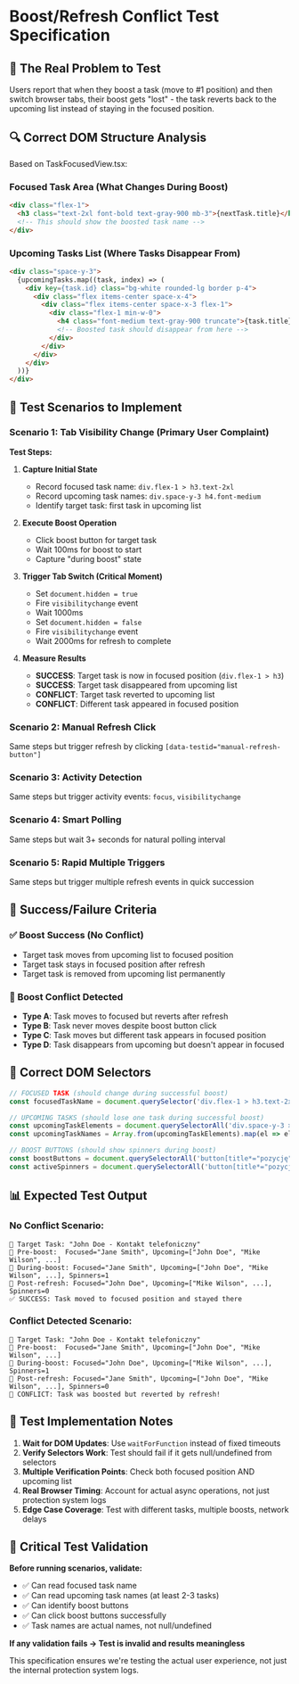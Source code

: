 # Boost/Refresh Conflict Test Specification

## 🎯 **The Real Problem to Test**

Users report that when they boost a task (move to #1 position) and then switch browser tabs, their boost gets "lost" - the task reverts back to the upcoming list instead of staying in the focused position.

## 🔍 **Correct DOM Structure Analysis**

Based on TaskFocusedView.tsx:

### **Focused Task Area (What Changes During Boost)**
```html
<div class="flex-1">
  <h3 class="text-2xl font-bold text-gray-900 mb-3">{nextTask.title}</h3>
  <!-- This should show the boosted task name -->
</div>
```

### **Upcoming Tasks List (Where Tasks Disappear From)**
```html
<div class="space-y-3">
  {upcomingTasks.map((task, index) => (
    <div key={task.id} class="bg-white rounded-lg border p-4">
      <div class="flex items-center space-x-4">
        <div class="flex items-center space-x-3 flex-1">
          <div class="flex-1 min-w-0">
            <h4 class="font-medium text-gray-900 truncate">{task.title}</h4>
            <!-- Boosted task should disappear from here -->
          </div>
        </div>
      </div>
    </div>
  ))}
</div>
```

## 🧪 **Test Scenarios to Implement**

### **Scenario 1: Tab Visibility Change (Primary User Complaint)**

**Test Steps:**
1. **Capture Initial State**
   - Record focused task name: `div.flex-1 > h3.text-2xl`
   - Record upcoming task names: `div.space-y-3 h4.font-medium`
   - Identify target task: first task in upcoming list

2. **Execute Boost Operation**
   - Click boost button for target task
   - Wait 100ms for boost to start
   - Capture "during boost" state

3. **Trigger Tab Switch (Critical Moment)**
   - Set `document.hidden = true`
   - Fire `visibilitychange` event
   - Wait 1000ms
   - Set `document.hidden = false` 
   - Fire `visibilitychange` event
   - Wait 2000ms for refresh to complete

4. **Measure Results**
   - **SUCCESS**: Target task is now in focused position (`div.flex-1 > h3`)
   - **SUCCESS**: Target task disappeared from upcoming list
   - **CONFLICT**: Target task reverted to upcoming list
   - **CONFLICT**: Different task appeared in focused position

### **Scenario 2: Manual Refresh Click**
Same steps but trigger refresh by clicking `[data-testid="manual-refresh-button"]`

### **Scenario 3: Activity Detection**
Same steps but trigger activity events: `focus`, `visibilitychange`

### **Scenario 4: Smart Polling**
Same steps but wait 3+ seconds for natural polling interval

### **Scenario 5: Rapid Multiple Triggers**
Same steps but trigger multiple refresh events in quick succession

## 📏 **Success/Failure Criteria**

### **✅ Boost Success (No Conflict)**
- Target task moves from upcoming list to focused position
- Target task stays in focused position after refresh
- Target task is removed from upcoming list permanently

### **🚨 Boost Conflict Detected**
- **Type A**: Task moves to focused but reverts after refresh
- **Type B**: Task never moves despite boost button click
- **Type C**: Task moves but different task appears in focused position
- **Type D**: Task disappears from upcoming but doesn't appear in focused

## 🔧 **Correct DOM Selectors**

```javascript
// FOCUSED TASK (should change during successful boost)
const focusedTaskName = document.querySelector('div.flex-1 > h3.text-2xl.font-bold.text-gray-900')?.textContent?.trim();

// UPCOMING TASKS (should lose one task during successful boost)
const upcomingTaskElements = document.querySelectorAll('div.space-y-3 > div.bg-white h4.font-medium.text-gray-900.truncate');
const upcomingTaskNames = Array.from(upcomingTaskElements).map(el => el.textContent?.trim());

// BOOST BUTTONS (should show spinners during boost)
const boostButtons = document.querySelectorAll('button[title*="pozycję"]');
const activeSpinners = document.querySelectorAll('button[title*="pozycję"] .animate-spin').length;
```

## 📊 **Expected Test Output**

### **No Conflict Scenario:**
```
🎯 Target Task: "John Doe - Kontakt telefoniczny"
📍 Pre-boost:  Focused="Jane Smith", Upcoming=["John Doe", "Mike Wilson", ...]
📍 During-boost: Focused="Jane Smith", Upcoming=["John Doe", "Mike Wilson", ...], Spinners=1
📍 Post-refresh: Focused="John Doe", Upcoming=["Mike Wilson", ...], Spinners=0
✅ SUCCESS: Task moved to focused position and stayed there
```

### **Conflict Detected Scenario:**
```
🎯 Target Task: "John Doe - Kontakt telefoniczny"  
📍 Pre-boost:  Focused="Jane Smith", Upcoming=["John Doe", "Mike Wilson", ...]
📍 During-boost: Focused="John Doe", Upcoming=["Mike Wilson", ...], Spinners=1
📍 Post-refresh: Focused="Jane Smith", Upcoming=["John Doe", "Mike Wilson", ...], Spinners=0
🚨 CONFLICT: Task was boosted but reverted by refresh!
```

## 🎪 **Test Implementation Notes**

1. **Wait for DOM Updates**: Use `waitForFunction` instead of fixed timeouts
2. **Verify Selectors Work**: Test should fail if it gets null/undefined from selectors
3. **Multiple Verification Points**: Check both focused position AND upcoming list
4. **Real Browser Timing**: Account for actual async operations, not just protection system logs
5. **Edge Case Coverage**: Test with different tasks, multiple boosts, network delays

## 🚨 **Critical Test Validation**

**Before running scenarios, validate:**
- ✅ Can read focused task name
- ✅ Can read upcoming task names (at least 2-3 tasks)
- ✅ Can identify boost buttons
- ✅ Can click boost buttons successfully
- ✅ Task names are actual names, not null/undefined

**If any validation fails → Test is invalid and results meaningless**

This specification ensures we're testing the actual user experience, not just the internal protection system logs.